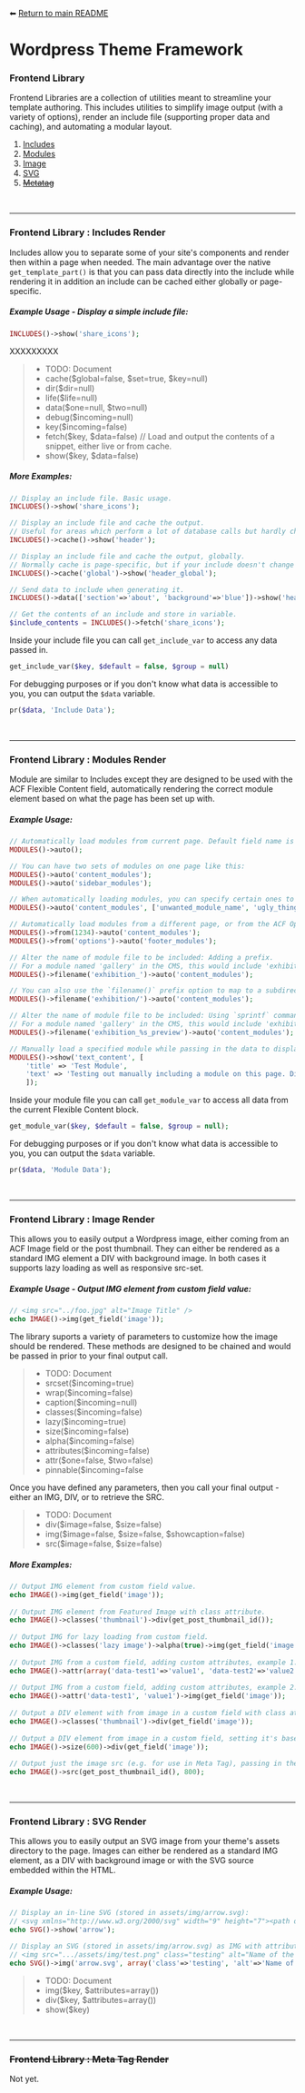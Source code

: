 ⬅ [Return to main README](../README.md)

# Wordpress Theme Framework

### Frontend Library

Frontend Libraries are a collection of utilities meant to streamline your template authoring. This includes utilities to simplify image output (with a variety of options), render an include file (supporting proper data and caching), and automating a modular layout.

1. [Includes](#frontend-library--includes-render)
1. [Modules](#frontend-library--modules-render)
1. [Image](#frontend-library---image-render)
1. [SVG](#frontend-library--svg-render)
1. ~~[Metatag](#frontend-library--meta-tag-render)~~

<br/>

------

### Frontend Library : Includes Render

Includes allow you to separate some of your site's components and render then within a page when needed. The main advantage over the native `get_template_part()` is that you can pass data directly into the include while rendering it in addition an include can be cached either globally or page-specific. 

##### Example Usage - Display a simple include file:
```php
INCLUDES()->show('share_icons');
```
XXXXXXXXX

> - TODO: Document
> - cache($global=false, $set=true, $key=null)
> - dir($dir=null)
> - life($life=null)
> - data($one=null, $two=null)
> - debug($incoming=null)
> - key($incoming=false)
> - fetch($key, $data=false)     // Load and output the contents of a snippet, either live or from cache.
> - show($key, $data=false)

##### More Examples: 
```php
// Display an include file. Basic usage.
INCLUDES()->show('share_icons');

// Display an include file and cache the output.
// Useful for areas which perform a lot of database calls but hardly change (e.g. your site's header).
INCLUDES()->cache()->show('header');

// Display an include file and cache the output, globally.
// Normally cache is page-specific, but if your include doesn't change between pages you can set it to be site-wide.
INCLUDES()->cache('global')->show('header_global');

// Send data to include when generating it.
INCLUDES()->data(['section'=>'about', 'background'=>'blue'])->show('header');

// Get the contents of an include and store in variable.
$include_contents = INCLUDES()->fetch('share_icons');
```

Inside your include file you can call `get_include_var` to access any data passed in.

```php
get_include_var($key, $default = false, $group = null)
```

For debugging purposes or if you don't know what data is accessible to you, you can output the `$data` variable.

```php
pr($data, 'Include Data');
```

<br/>

------

### Frontend Library : Modules Render

Module are similar to Includes except they are designed to be used with the ACF Flexible Content field, automatically rendering the correct module element based on what the page has been set up with.

##### Example Usage:
```php
// Automatically load modules from current page. Default field name is 'modules'.
MODULES()->auto();

// You can have two sets of modules on one page like this:
MODULES()->auto('content_modules');
MODULES()->auto('sidebar_modules');

// When automatically loading modules, you can specify certain ones to ignore.
MODULES()->auto('content_modules', ['unwanted_module_name', 'ugly_thing']);

// Automatically load modules from a different page, or from the ACF Options.
MODULES()->from(1234)->auto('content_modules');
MODULES()->from('options')->auto('footer_modules');

// Alter the name of module file to be included: Adding a prefix.
// For a module named 'gallery' in the CMS, this would include 'exhibition_gallery'.
MODULES()->filename('exhibition_')->auto('content_modules');

// You can also use the `filename()` prefix option to map to a subdirectory of _modules.
MODULES()->filename('exhibition/')->auto('content_modules');

// Alter the name of module file to be included: Using `sprintf` command.
// For a module named 'gallery' in the CMS, this would include 'exhibition_gallery_preview'.
MODULES()->filename('exhibition_%s_preview')->auto('content_modules');

// Manually load a specified module while passing in the data to display.
MODULES()->show('text_content', [
    'title' => 'Test Module',
    'text' => 'Testing out manually including a module on this page. Did it work?',
    ]);
```

Inside your module file you can call `get_module_var` to access all data from the current Flexible Content block.

```php
get_module_var($key, $default = false, $group = null);
```

For debugging purposes or if you don't know what data is accessible to you, you can output the `$data` variable.

```php
pr($data, 'Module Data');
```

<br/>

---

### Frontend Library :  Image Render

This allows you to easily output a Wordpress image, either coming from an ACF Image field or the post thumbnail. They can either be rendered as a standard IMG element a DIV with background image. In both cases it supports lazy loading as well as responsive src-set.

##### Example Usage - Output IMG element from custom field value:

```php
// <img src="../foo.jpg" alt="Image Title" />
echo IMAGE()->img(get_field('image'));

```

The library suports a variety of parameters to customize how the image should be rendered. These methods are designed to be chained and would be passed in prior to your final output call.

> - TODO: Document
> - srcset($incoming=true)
> - wrap($incoming=false)
> - caption($incoming=null)
> - classes($incoming=false)
> - lazy($incoming=true)
> - size($incoming=false)
> - alpha($incoming=false)
> - attributes($incoming=false) 
> - attr($one=false, $two=false)
> - pinnable($incoming=false

Once you have defined any parameters, then you call your final output - either an IMG, DIV, or to retrieve the SRC.

> - TODO: Document
> - div($image=false, $size=false)
> - img($image=false, $size=false, $showcaption=false)
> - src($image=false, $size=false)

##### More Examples:

```php
// Output IMG element from custom field value.
echo IMAGE()->img(get_field('image'));
    
// Output IMG element from Featured Image with class attribute.
echo IMAGE()->classes('thumbnail')->div(get_post_thumbnail_id()); 
    
// Output IMG for lazy loading from custom field. 
echo IMAGE()->classes('lazy image')->alpha(true)->img(get_field('image'));
    
// Output IMG from a custom field, adding custom attributes, example 1.
echo IMAGE()->attr(array('data-test1'=>'value1', 'data-test2'=>'value2'))->img(get_field('image'));
    
// Output IMG from a custom field, adding custom attributes, example 2.
echo IMAGE()->attr('data-test1', 'value1')->img(get_field('image'));
    
// Output a DIV element with from image in a custom field with class attribute.
echo IMAGE()->classes('thumbnail')->div(get_field('image'));
    
// Output a DIV element from image in a custom field, setting it's base size to something smaller.
echo IMAGE()->size(600)->div(get_field('image'));
    
// Output just the image src (e.g. for use in Meta Tag), passing in the size we want.
echo IMAGE()->src(get_post_thumbnail_id(), 800); 
```

<br/>

------

### Frontend Library : SVG Render

This allows you to easily output an SVG image from your theme's assets directory to the page. Images can either be rendered as a standard IMG element, as a DIV with background image or with the SVG source embedded within the HTML.

##### Example Usage:

```php
// Display an in-line SVG (stored in assets/img/arrow.svg):
// <svg xmlns="http://www.w3.org/2000/svg" width="9" height="7"><path d="M3.235 6.747c-.172 0-.336-.055-.474-.158L.31 4.72A.79.79 0 0 1 .16 3.615c.26-.336.776-.4 1.107-.148L3.15 4.903 5.018 2.86 7.422.246C7.53.128 7.69.04 7.867.01L7.992 0c.297 0 .565.164.702.43.153.3.098.667-.14.908l-4.75 5.167a.79.79 0 0 1-.57.243" fill="#4B4A4B" fill-rule="evenodd"/></svg>
echo SVG()->show('arrow');

// Display an SVG (stored in assets/img/arrow.svg) as IMG with attributes:
// <img src=".../assets/img/test.png" class="testing" alt="Name of the image" />
echo SVG()->img('arrow.svg', array('class'=>'testing', 'alt'=>'Name of the image'))
```

> - TODO: Document
> - img($key, $attributes=array()) 
> - div($key, $attributes=array())
> - show($key)

<br/>

------

### ~~Frontend Library : Meta Tag Render~~

Not yet.